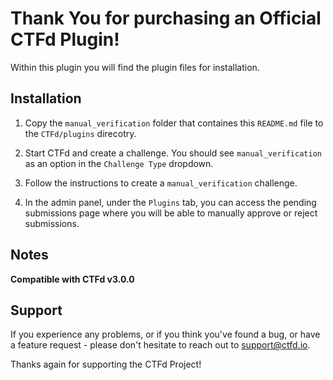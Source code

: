 # Thank You for purchasing an Official CTFd Plugin!

Within this plugin you will find the plugin files for installation.

## Installation

1. Copy the `manual_verification` folder that containes this `README.md` file to the
   `CTFd/plugins` direcotry.

2. Start CTFd and create a challenge. You should see `manual_verification` as an
   option in the `Challenge Type` dropdown.

3. Follow the instructions to create a `manual_verification` challenge.

4. In the admin panel, under the `Plugins` tab, you can access the pending
   submissions page where you will be able to manually approve or reject
   submissions.

## Notes

**Compatible with CTFd v3.0.0**

## Support

If you experience any problems, or if you think you've found a
bug, or have a feature request - please don't hesitate to reach
out to support@ctfd.io.

Thanks again for supporting the CTFd Project!
